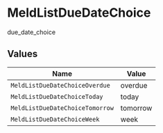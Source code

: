 # MeldListDueDateChoice

due_date_choice


## Values

| Name                            | Value                           |
| ------------------------------- | ------------------------------- |
| `MeldListDueDateChoiceOverdue`  | overdue                         |
| `MeldListDueDateChoiceToday`    | today                           |
| `MeldListDueDateChoiceTomorrow` | tomorrow                        |
| `MeldListDueDateChoiceWeek`     | week                            |
